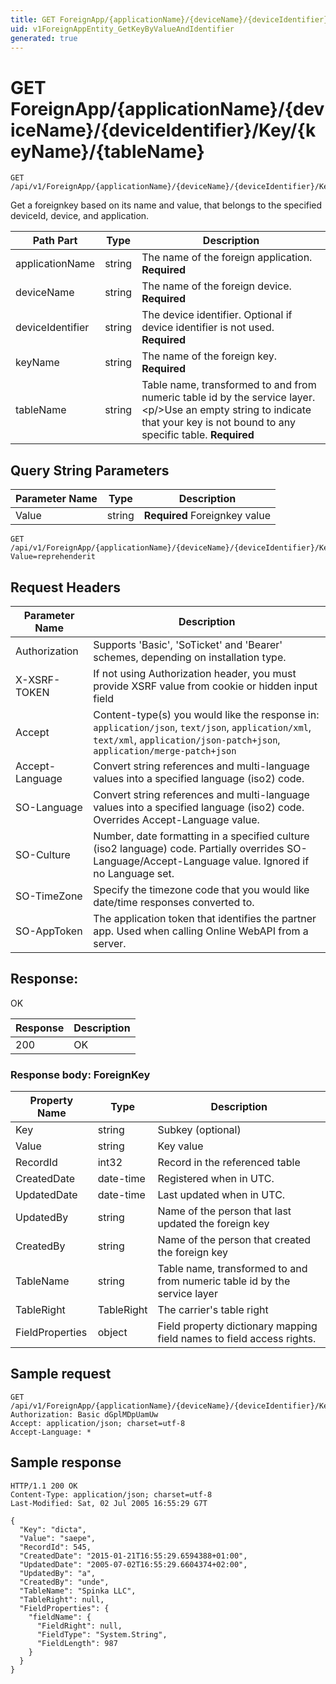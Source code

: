 ```yaml
---
title: GET ForeignApp/{applicationName}/{deviceName}/{deviceIdentifier}/Key/{keyName}/{tableName}
uid: v1ForeignAppEntity_GetKeyByValueAndIdentifier
generated: true
---
```


# GET ForeignApp/{applicationName}/{deviceName}/{deviceIdentifier}/Key/{keyName}/{tableName}

```http
GET /api/v1/ForeignApp/{applicationName}/{deviceName}/{deviceIdentifier}/Key/{keyName}/{tableName}
```

Get a foreignkey based on its name and value, that belongs to the specified deviceId, device, and application.






| Path Part | Type | Description |
|-----------|------|-------------|
| applicationName | string | The name of the foreign application. **Required** |
| deviceName | string | The name of the foreign device. **Required** |
| deviceIdentifier | string | The device identifier. Optional if device identifier is not used. **Required** |
| keyName | string | The name of the foreign key. **Required** |
| tableName | string | Table name, transformed to and from numeric table id by the service layer.&lt;p/&gt;Use an empty string to indicate that your key is not bound to any specific table. **Required** |


## Query String Parameters

| Parameter Name | Type |  Description |
|----------------|------|--------------|
| Value | string | **Required** Foreignkey value |

```http
GET /api/v1/ForeignApp/{applicationName}/{deviceName}/{deviceIdentifier}/Key/{keyName}/{tableName}?Value=reprehenderit
```


## Request Headers

| Parameter Name | Description |
|----------------|-------------|
| Authorization  | Supports 'Basic', 'SoTicket' and 'Bearer' schemes, depending on installation type. |
| X-XSRF-TOKEN   | If not using Authorization header, you must provide XSRF value from cookie or hidden input field |
| Accept         | Content-type(s) you would like the response in: `application/json`, `text/json`, `application/xml`, `text/xml`, `application/json-patch+json`, `application/merge-patch+json` |
| Accept-Language | Convert string references and multi-language values into a specified language (iso2) code. |
| SO-Language | Convert string references and multi-language values into a specified language (iso2) code. Overrides Accept-Language value. |
| SO-Culture | Number, date formatting in a specified culture (iso2 language) code. Partially overrides SO-Language/Accept-Language value. Ignored if no Language set. |
| SO-TimeZone | Specify the timezone code that you would like date/time responses converted to. |
| SO-AppToken | The application token that identifies the partner app. Used when calling Online WebAPI from a server. |


## Response:

OK

| Response | Description |
|----------------|-------------|
| 200 | OK |

### Response body: ForeignKey

| Property Name | Type |  Description |
|----------------|------|--------------|
| Key | string | Subkey (optional) |
| Value | string | Key value |
| RecordId | int32 | Record in the referenced table |
| CreatedDate | date-time | Registered when  in UTC. |
| UpdatedDate | date-time | Last updated when  in UTC. |
| UpdatedBy | string | Name of the person that last updated the foreign key |
| CreatedBy | string | Name of the person that created the foreign key |
| TableName | string | Table name, transformed to and from numeric table id by the service layer |
| TableRight | TableRight | The carrier's table right |
| FieldProperties | object | Field property dictionary mapping field names to field access rights. |

## Sample request

```http!
GET /api/v1/ForeignApp/{applicationName}/{deviceName}/{deviceIdentifier}/Key/{keyName}/{tableName}
Authorization: Basic dGplMDpUamUw
Accept: application/json; charset=utf-8
Accept-Language: *
```

## Sample response

```http_
HTTP/1.1 200 OK
Content-Type: application/json; charset=utf-8
Last-Modified: Sat, 02 Jul 2005 16:55:29 G7T

{
  "Key": "dicta",
  "Value": "saepe",
  "RecordId": 545,
  "CreatedDate": "2015-01-21T16:55:29.6594388+01:00",
  "UpdatedDate": "2005-07-02T16:55:29.6604374+02:00",
  "UpdatedBy": "a",
  "CreatedBy": "unde",
  "TableName": "Spinka LLC",
  "TableRight": null,
  "FieldProperties": {
    "fieldName": {
      "FieldRight": null,
      "FieldType": "System.String",
      "FieldLength": 987
    }
  }
}
```
